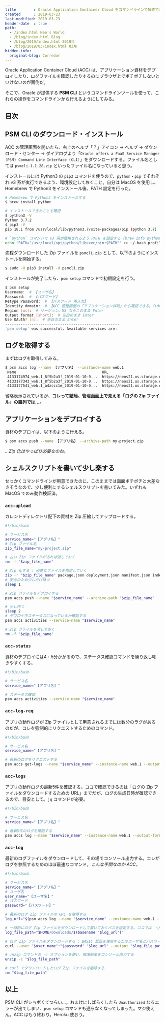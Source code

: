 ```yaml
---
title        : Oracle Application Container Cloud をコマンドラインで操作できる PSM CLI と、さらにもうちょっとだけ便利にするシェルスクリプト
created      : 2019-03-23
last-modified: 2019-03-23
header-date  : true
path:
  - /index.html Neo's World
  - /blog/index.html Blog
  - /blog/2019/index.html 2019年
  - /blog/2019/03/index.html 03月
hidden-info:
  original-blog: Corredor
---
```


Oracle Application Container Cloud (ACC) は、アプリケーション資材をデプロイしたり、ログファイルを確認したりするのにブラウザ上でポチポチしないといけないのが面倒だ。

そこで、Oracle が提供する **PSM CLI** というコマンドラインツールを使って、これらの操作をコマンドラインから行えるようにしてみる。

## 目次

## PSM CLI のダウンロード・インストール

ACC の管理画面を開いたら、右上のヘルプ「？」アイコン → ヘルプ → ダウンロード・センター → ダイアログより「`Oracle offers a PaaS Service Manager (PSM) Command Line Interface (CLI)`」をダウンロードする。ファイル名としては `psmcli-1.1.28.zip` といったファイル名になっていると思う。

インストールには Python3 の `pip3` コマンドを使うので、`python`・`pip` でそれぞれ v3 系が実行できるよう、環境設定しておくこと。自分は MacOS を使用し、Homebrew で Python3 をインストール後、PATH 設定を行った。

```bash
# Homebrew で Python3 をインストールする
$ brew install python

# インストールできたことを確認
$ python3 -V
Python 3.7.2
$ pip3 -V
pip 18.1 from /usr/local/lib/python3.7/site-packages/pip (python 3.7)

# `python` コマンドで v3 系が使用されるよう PATH を設定する (brew info python で紹介されている)
echo 'PATH="/usr/local/opt/python/libexec/bin:$PATH"' >> ~/.bash_profile
```

先程ダウンロードした Zip ファイルを `psmcli.zip` として、以下のようにインストールを開始する。

```bash
$ sudo -H pip3 install -U psmcli.zip
```

インストールが完了したら、`psm setup` コマンドで初期設定を行う。

```bash
$ psm setup
Username:  # 【ユーザ名】
Password:  # 【パスワード】
Retype Password:  # 【パスワード 再入力】
Identity domain:  # 【ACC 管理画面の「アプリケーション詳細」から確認できる。「idcs-」から始まるアイデンティティ・ドメイン文字列】
Region [us]:  # リージョン。US ならこのまま Enter
Output format [short]:  # 空白のまま Enter
Use OAuth? [n]:  # 空白のまま Enter
----------------------------------------------------
'psm setup' was successful. Available services are:
```

## ログを取得する

まずはログを取得してみる。

```bash
$ psm accs log --name 【アプリ名】 --instance-name web.1
 Name                                       URL                                        Content Type     File Size  Last Modified On              
 4133174974_web.1_8f5b2a3f_2019-01-10-0...  https://neos21.us.storage.oraclecloud....  application/zip  600        2019-01-10T07:50:26.000+0000  
 4133177343_web.1_8f5b2a3f_2019-01-10-0...  https://neos21.us.storage.oraclecloud....  application/zip  548        2019-01-10T07:10:57.000+0000  
 4133177541_web.1_a4accc1e_2019-01-10-0...  https://neos21.us.storage.oraclecloud....  application/zip  2222       2019-01-10T07:07:39.000+0000  
```

省略表示されているが、**コレって結局、管理画面上で見える「ログの Zip ファイル」の羅列では…。**

## アプリケーションをデプロイする

資材のデプロイは、以下のように行える。

```bash
$ psm accs push --name 【アプリ名】 --archive-path my-project.zip
```

*…Zip 化はやっぱり必要なのね。*

## シェルスクリプトを書いて少し楽する

せっかくコマンドラインが用意できたのに、このままでは画面ポチポチと大差なさそうなので、少し便利にするシェルスクリプトを書いてみた。いずれも MacOS でのみ動作検証済。

### `acc-upload`

カレントディレクトリ配下の資材を Zip 圧縮してアップロードする。

```bash
#!/bin/bash

# サービス名
service_name="【アプリ名】"
# Zip ファイル名
zip_file_name="my-project.zip"

# 古い Zip ファイルがあれば消しておく
rm -f "$zip_file_name"

# Zip 化する : 必要なファイルを指定していく
zip -r "$zip_file_name" package.json deployment.json manifest.json index.js app/ node_modules/
# 安全のため少しだけ待つ
sleep 1

# Zip ファイルをデプロイする
psm accs push --name "$service_name" --archive-path "$zip_file_name"

# 少し待つ
sleep 2
# デプロイ中ステータスになっているか確認する
psm accs activities --service-name "$service_name"

# Zip ファイルを消しておく
rm -f "$zip_file_name"
```

### `acc-status`

資材のデプロイには4・5分かかるので、ステータス確認コマンドを繰り返し叩きやすくする。

```bash
#!/bin/bash

# サービス名
service_name="【アプリ名】"

# ステータス確認
psm accs activities --service-name "$service_name"
```

### `acc-log-req`

アプリの動作ログが Zip ファイルとして用意されるまでには数分のラグがあるのだが、コレを強制的にリクエストするためのコマンド。

```bash
#!/bin/bash

# サービス名
service_name="【アプリ名】"

# 最新のログをリクエストする
psm accs get-logs --name "$service_name" --instance-name web.1 --output-format json
```

### `acc-logs`

アプリの動作ログの最新5件を確認する。ココで確認できるのは「ログの Zip ファイルをダウンロードするための URL」までだが、ログの生成日時が確認できるので、目安として。`jq` コマンドが必要。

```bash
#!/bin/bash

# サービス名
service_name="【アプリ名】"

# 最新5件のログを確認する
psm accs log --name "$service_name" --instance-name web.1 --output-format json | jq --raw-output '.logs | map(.lastModifiedTime + " : " + .logURL)[]' | head -5
```

### `acc-log`

最新のログファイルをダウンロードして、その場でコンソール出力する。コレがログを参照するためのほぼ最速なコマンド。*こんな手間なのか ACC。*

```bash
#!/bin/bash

# サービス名
service_name="【アプリ名】"
# ユーザ名
user_name="【ユーザ名】"
# パスワード
password="【パスワード】"

# 最新のログ Zip ファイルの URL を取得する
log_url="$(psm accs log --name "$service_name" --instance-name web.1 --output-format json | jq --raw-output '.logs[0].logURL')"

# 一時的にログ Zip ファイルをダウンロードして置いておくパスを指定する。ココでは `~/Downloads/` ディレクトリを使用する
log_file_path="$HOME/Downloads/$(basename "$log_url")"

# ログ Zip ファイルをダウンロードする : BASIC 認証を使用するためユーザ名とパスワードを指定する
curl --user "$user_name":"$password" "$log_url" --output "$log_file_path"

# unzip コマンドの -c オプションを使い、解凍結果をコンソール出力する
unzip -c "$log_file_path"

# curl でダウンロードしたログ Zip ファイルを削除する
rm "$log_file_path"
```

## 以上

PSM CLI がショボくてつらい…。おまけにしばらくしたら `Unauthorized` なるエラーが出てしまい、`psm setup` コマンドも通らなくなってしまった。マジ使えん。ACC はもう終わり。Heroku 使おう。
